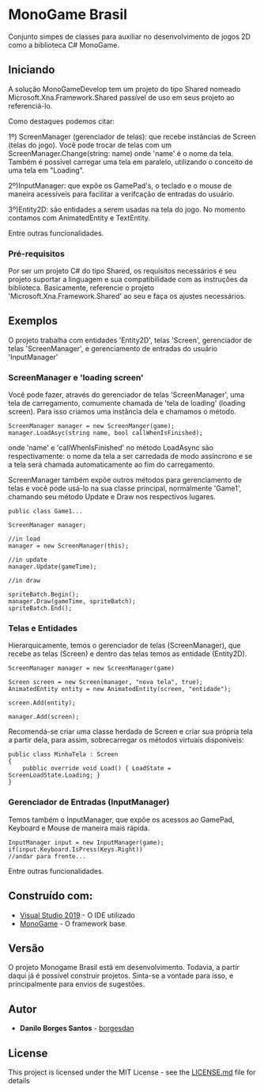 # MonoGame Brasil

Conjunto simpes de classes para auxiliar no desenvolvimento de jogos 2D como a biblioteca C# MonoGame.

## Iniciando

A solução MonoGameDevelop tem um projeto do tipo Shared nomeado Microsoft.Xna.Framework.Shared passível de uso em seus projeto ao referenciá-lo.

Como destaques podemos citar:

1º) ScreenManager (gerenciador de telas): que recebe instâncias de Screen (telas do jogo). Você pode trocar de telas com um ScreenManager.Change(string: name) onde 'name' é o nome da tela. Também é possível carregar uma tela em paralelo, utilizando o conceito de uma tela em "Loading".

2º)InputManager: que expõe os GamePad's, o teclado e o mouse de maneira acessíveis para facilitar a verifcação de entradas do usuário.

3º)Entity2D: são entidades a serem usadas na tela do jogo. No momento contamos com AnimatedEntity e TextEntity.

Entre outras funcionalidades.

### Pré-requisitos

Por ser um projeto C# do tipo Shared, os requisitos necessários é seu projeto suportar a linguagem e sua compatibilidade com as instruções da biblioteca. Basicamente, referencie o projeto 'Microsoft.Xna.Framework.Shared' ao seu e faça os ajustes necessários.


## Exemplos

O projeto trabalha com entidades 'Entity2D', telas 'Screen', gerenciador de telas 'ScreenManager', e gerenciamento de entradas do usuário 'InputManager'

### ScreenManager e 'loading screen'

Você pode fazer, através do gerenciador de telas 'ScreenManager', uma tela de carregamento, comumente chamada de 'tela de loading' (loading screen). Para isso criamos uma instância dela e chamamos o método.

```
ScreenManager manager = new ScreenManger(game);
manager.LoadAsyc(string name, bool callWhenIsFinished);
```

onde 'name' e 'callWhenIsFinished' no método LoadAsync são respectivamente: o nome da tela a ser carredada de modo assíncrono e se a tela será chamada automaticamente ao fim do carregamento.

ScreenManager também expõe outros métodos para gerenciamento de telas e você pode usá-lo na sua classe principal, normalmente 'Game1', chamando seu método Update e Draw nos respectivos lugares.

```
public class Game1...

ScreenManager manager;

//in load
manager = new ScreenManager(this);

//in update
manager.Update(gameTime);

//in draw

spriteBatch.Begin();
manager.Draw(gameTime, spriteBatch);
spriteBatch.End();

```

### Telas e Entidades

Hierarquicamente, temos o gerenciador de telas (ScreenManager), que recebe as telas (Screen) e dentro das telas temos as entidade (Entity2D).

```
ScreenManager manager = new ScreenManager(game)

Screen screen = new Screen(manager, "nova tela", true);
AnimatedEntity entity = new AnimatedEntity(screen, "entidade");

screen.Add(entity);

manager.Add(screen);

```

Recomendá-se criar uma classe herdada de Screen e criar sua própria tela a partir dela, para assim, sobrecarregar os métodos virtuais disponíveis:

```
public class MinhaTela : Screen
{
	pubblic override void Load() { LoadState = ScreenLoadState.Loading; }
}

```

### Gerenciador de Entradas (InputManager)

Temos também o InputManager, que expõe os acessos ao GamePad, Keyboard e Mouse de maneira mais rápida.

```
InputManager input = new InputManager(game);
if(input.Keyboard.IsPress(Keys.Right))
//andar para frente...

```

Entre outras funcionalidades.

## Construído com:

* [Visual Studio 2019](https://visualstudio.microsoft.com/pt-br/) - O IDE utilizado
* [MonoGame](http://www.monogame.net/) - O framework base.

## Versão

O projeto Monogame Brasil está em desenvolvimento. Todavia, a partir daqui já é possível construir projetos. Sinta-se a vontade para isso, e principalmente para envios de sugestões.

## Autor

* **Danilo Borges Santos** - [borgesdan](https://github.com/borgesdan)

## License

This project is licensed under the MIT License - see the [LICENSE.md](LICENSE.md) file for details
